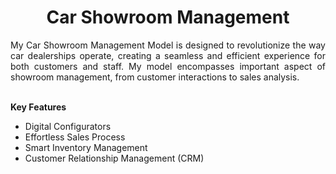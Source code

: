 <h1 align = "center"> Car Showroom Management </h1>
<p align = "justify">
My Car Showroom Management Model is designed to revolutionize the way car dealerships operate, creating a seamless and efficient experience for both customers and staff. My model encompasses important aspect of showroom management, from customer interactions to sales analysis.
<br><br>

<b>Key Features</b>
- Digital Configurators
- Effortless Sales Process
- Smart Inventory Management
- Customer Relationship Management (CRM)
